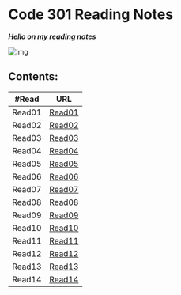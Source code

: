 # Code 301 Reading Notes 

***Hello on my reading notes***

![img](https://cdn1.iconfinder.com/data/icons/popicon-education/256/10-512.png)

## **Contents:**

| #Read     | URL |
| ----------- | ----------- |
| Read01    | [Read01](https://heba1998.github.io/Reading-Note-/code301/Read01)     |
|Read02   |       [Read02](https://heba1998.github.io/Reading-Note-/code301/Read02) |
|Read03   |       [Read03](https://heba1998.github.io/Reading-Note-/code301/Read03) |
|Read04   |       [Read04](https://heba1998.github.io/Reading-Note-/code301/Read04) |
|Read05   |       [Read05](https://heba1998.github.io/Reading-Note-/code301/Read05) |
|Read06   |       [Read06](https://heba1998.github.io/Reading-Note-/code301/Read06) |
|Read07   |       [Read07]() |
|Read08   |       [Read08]() |
|Read09   |       [Read09]() |
|Read10   |       [Read10]() |
|Read11   |       [Read11]() |
|Read12   |       [Read12]() |
|Read13   |       [Read13]() |
|Read14  |       [Read14]()|


